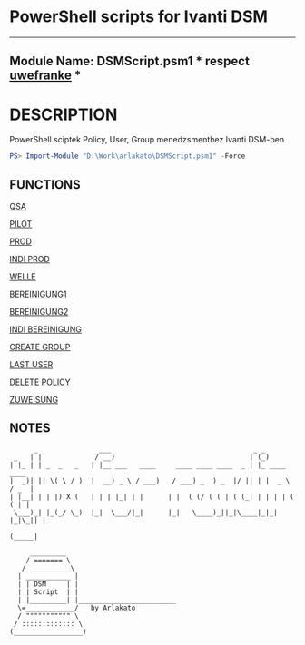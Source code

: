 # PowerShell scripts for Ivanti DSM


---
Module Name: DSMScript.psm1 * respect [uwefranke](https://github.com/uwefranke/msgDSM7Module) *
---

# DESCRIPTION
PowerShell sciptek Policy, User, Group menedzsmenthez Ivanti DSM-ben

```powershell
PS> Import-Module "D:\Work\arlakato\DSMScript.psm1" -Force
```

## FUNCTIONS 
[QSA](QSA.md)

[PILOT](PILOT.md)

[PROD](PROD.md)

[INDI PROD](INDI%20PROD.md)

[WELLE](WELLE.md)

[BEREINIGUNG1](CLEANUP.md)

[BEREINIGUNG2]()

[INDI BEREINIGUNG]()

[CREATE GROUP]()

[LAST USER]()

[DELETE POLICY]()

[ZUWEISUNG]()


## NOTES
```
      _               ___                                   _ _             
 _   | |             / __)                                 | (_)            
| |_ | | _  _   _   | |__ ___   ____     ____ ____ ____  _ | |_ ____   ____ 
|  _)| || \( \ / )  |  __) _ \ / ___)   / ___) _  ) _  |/ || | |  _ \ / _  |
| |__| | | |) X (   | | | |_| | |      | |  ( (/ ( ( | ( (_| | | | | ( ( | |
 \___)_| |_(_/ \_)  |_|  \___/|_|      |_|   \____)_||_|\____|_|_| |_|\_|| |
                                                                     (_____| 
                                                                     
     _________
    / ======= \
   / __________\
  | ___________ |
  | | DSM     | |
  | | Script  | |
  | |_________| |________________________
  \=____________/   by Arlakato      
  / """"""""""" \                       
 / ::::::::::::: \                  
(_________________)
                                                                     
```


